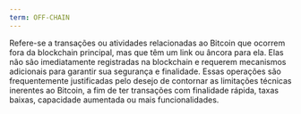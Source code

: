 ```yaml
---
term: OFF-CHAIN
---
```


Refere-se a transações ou atividades relacionadas ao Bitcoin que ocorrem fora da blockchain principal, mas que têm um link ou âncora para ela. Elas não são imediatamente registradas na blockchain e requerem mecanismos adicionais para garantir sua segurança e finalidade. Essas operações são frequentemente justificadas pelo desejo de contornar as limitações técnicas inerentes ao Bitcoin, a fim de ter transações com finalidade rápida, taxas baixas, capacidade aumentada ou mais funcionalidades.